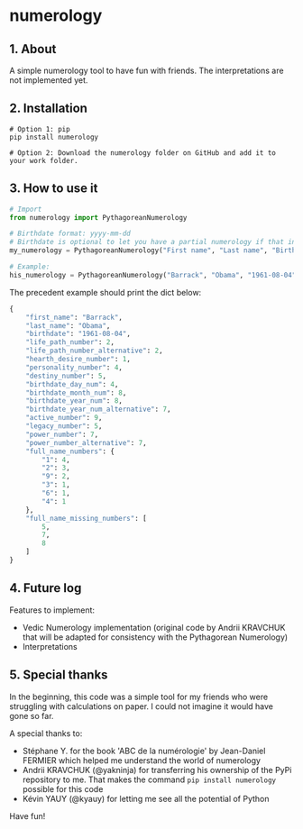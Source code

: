 # numerology

## 1. About

A simple numerology tool to have fun with friends.
The interpretations are not implemented yet.

## 2. Installation

```shell
# Option 1: pip
pip install numerology

# Option 2: Download the numerology folder on GitHub and add it to your work folder.
```

## 3. How to use it

```python
# Import
from numerology import PythagoreanNumerology

# Birthdate format: yyyy-mm-dd
# Birthdate is optional to let you have a partial numerology if that information is missing.
my_numerology = PythagoreanNumerology("First name", "Last name", "Birthdate")

# Example:
his_numerology = PythagoreanNumerology("Barrack", "Obama", "1961-08-04")
```

The precedent example should print the dict below:

```python
{
    "first_name": "Barrack",
    "last_name": "Obama",
    "birthdate": "1961-08-04",
    "life_path_number": 2,
    "life_path_number_alternative": 2,
    "hearth_desire_number": 1,
    "personality_number": 4,
    "destiny_number": 5,
    "birthdate_day_num": 4,
    "birthdate_month_num": 8,
    "birthdate_year_num": 8,
    "birthdate_year_num_alternative": 7,
    "active_number": 9,
    "legacy_number": 5,
    "power_number": 7,
    "power_number_alternative": 7,
    "full_name_numbers": {
        "1": 4,
        "2": 3,
        "9": 2,
        "3": 1,
        "6": 1,
        "4": 1
    },
    "full_name_missing_numbers": [
        5,
        7,
        8
    ]
}
```

## 4. Future log

Features to implement:

- Vedic Numerology implementation (original code by Andrii KRAVCHUK that will be adapted for consistency with the Pythagorean Numerology)
- Interpretations

## 5. Special thanks

In the beginning, this code was a simple tool for my friends who were struggling with calculations on paper. I could not imagine it would have gone so far.

A special thanks to:

- Stéphane Y. for the book 'ABC de la numérologie' by Jean-Daniel FERMIER which helped me understand the world of numerology
- Andrii KRAVCHUK (@yakninja) for transferring his ownership of the PyPi repository to me. That makes the command `pip install numerology` possible for this code
- Kévin YAUY (@kyauy) for letting me see all the potential of Python

Have fun!
